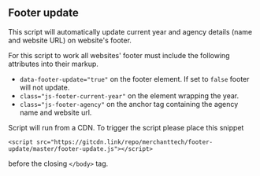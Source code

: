 Footer update
-------------

This script will automatically update current year and agency details (name and website URL) on website's footer.

For this script to work all websites' footer must include the following attributes into their markup.

* `data-footer-update="true"`  on the footer element. If set to `false` footer will not update.
* `class="js-footer-current-year"` on the element wrapping the year.
* `class="js-footer-agency"` on the anchor tag containing the agency name and website url.

Script will run from a CDN.
To trigger the script please place this snippet
```
<script src="https://gitcdn.link/repo/merchanttech/footer-update/master/footer-update.js"></script>
```
before the closing `</body>` tag.
